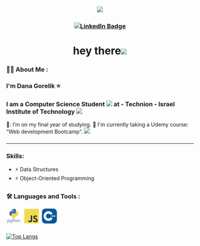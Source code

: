 ### <div id="header" align="center"> <img src="https://media.giphy.com/media/Vf3ZKdillTMOOaOho0/giphy.gif" width="100"/> </div>
### <div id="badges" align="center"><a href ="https://www.linkedin.com/in/dana-gorelik-0b1995222/" target="_blank"><img src="https://img.shields.io/badge/LinkedIn-blue?style=for-the-badge&logo=linkedin&logoColor=white" alt="LinkedIn Badge"/></a></div>
### <h1 align="center"> hey there<img src="https://media.giphy.com/media/hvRJCLFzcasrR4ia7z/giphy.gif" width="30px"/></h1>
### :woman_technologist: About Me :
### I'm Dana Gorelik :star:
### I am a Computer Science Student  <img src="https://media.giphy.com/media/Oj25fisQ3zhukVWY96/giphy.gif" width="40">  at - Technion - Israel Institute of Technology <img src="https://media.giphy.com/media/4y8dYBbWYe9oKlJdge/giphy.gif" width="30">
🌱: I’m on my final year of studying.
:seedling: I'm currently taking a Udemy course: “Web development Bootcamp”. <img src="https://media.giphy.com/media/juua9i2c2fA0AIp2iq/giphy.gif" width="30">
### <hr>
### Skills:
- :zap: Data Structures
- :zap: Object-Oriented Programming


### :hammer_and_wrench: Languages and Tools :
 <div> <img src="https://raw.githubusercontent.com/devicons/devicon/1119b9f84c0290e0f0b38982099a2bd027a48bf1/icons/python/python-original-wordmark.svg" title="Python" alt="Python" width="40" height="40"/>&nbsp;
   <img src="https://github.com/devicons/devicon/blob/master/icons/javascript/javascript-original.svg" title="JavaScript" alt="JavaScript" width="40" height="40"/>&nbsp;
  <img src="https://raw.githubusercontent.com/tandpfun/skill-icons/59059d9d1a2c092696dc66e00931cc1181a4ce1f/icons/CPP.svg" title="Cpp" alt="Cpp" width="40" height="40"/>&nbsp;
  </div>
  
 <!-- ### :fire: My Stats : 
  [![GitHub Streak](http://github-readme-streak-stats.herokuapp.com?user=your-github-username&theme=dark&background=000000)](https://git.io/streak-stats)
-->
###
[![Top Langs](https://github-readme-stats.vercel.app/api/top-langs/?username=DanaGorelik&layout=compact&theme=vision-friendly-dark)](https://github.com/anuraghazra/github-readme-stats) 

<!--

- 🔭 I’m currently working on ...
- 🌱 I’m currently learning ...
- 👯 I’m looking to collaborate on ...
- 🤔 I’m looking for help with ...
- 💬 Ask me about ...
- 📫 How to reach me: ...
- 😄 Pronouns: ...
- ⚡ Fun fact: ...
-->
